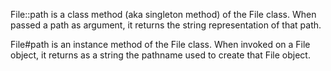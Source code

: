 File::path is a class method (aka singleton method) of the File class. When passed a path as argument, it returns the string representation of that path.

File#path is an instance method of the File class. When invoked on a File object, it returns as a string the pathname used to create that File object.
